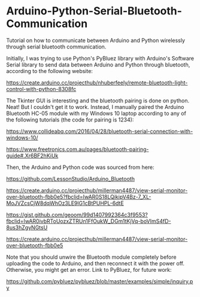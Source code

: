 # Arduino-Python-Serial-Bluetooth-Communication
Tutorial on how to communicate between Arduino and Python wirelessly through serial bluetooth communication.

Initially, I was trying to use Python's PyBluez library with Arduino's Software Serial library to send data between Arduino and Python through bluetooth, according to the following website:

https://create.arduino.cc/projecthub/nhuberfeely/remote-bluetooth-light-control-with-python-8308fc

The Tkinter GUI is interesting and the bluetooth pairing is done on python. Neat! But I couldn't get it to work. Instead, I manually paired the Arduino Bluetooth HC-05 module with my Windows 10 laptop according to any of the following tutorials (the code for pairing is 1234):

https://www.collideabq.com/2016/04/28/bluetooth-serial-connection-with-windows-10/

https://www.freetronics.com.au/pages/bluetooth-pairing-guide#.Xr6BF2hKiUk

Then, the Arduino and Python code was sourced from here:

https://github.com/LessonStudio/Arduino_Bluetooth

https://create.arduino.cc/projecthub/millerman4487/view-serial-monitor-over-bluetooth-fbb0e5?fbclid=IwAR0S18LQikipV4Bz-7_XL-MoJVZcsCjW8dqWhOz3LE9lG1cBtPUHPL-6dtE

https://gist.github.com/geoom/99d1407992364c3f9553?fbclid=IwAR0ivbRToUozxZTRUn1FfOukW_DGm1tKjVq-boVImS4fD-8us3hZgyNGtsU

https://create.arduino.cc/projecthub/millerman4487/view-serial-monitor-over-bluetooth-fbb0e5

Note that you should unwire the Bluetooth module completely before uploading the code to Arduino, and then reconnect it with the power off. Otherwise, you might get an error. Link to PyBluez, for future work:

https://github.com/pybluez/pybluez/blob/master/examples/simple/inquiry.py

